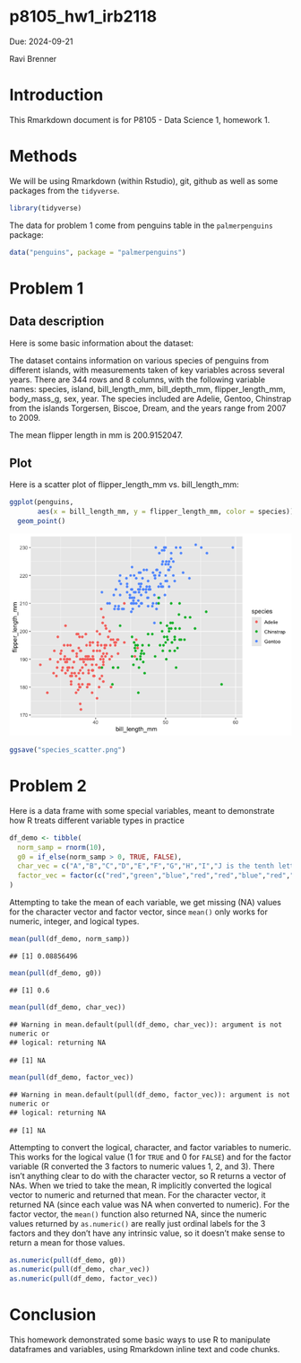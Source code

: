 p8105_hw1_irb2118
================
Due: 2024-09-21

Ravi Brenner

# Introduction

This Rmarkdown document is for P8105 - Data Science 1, homework 1.

# Methods

We will be using Rmarkdown (within Rstudio), git, github as well as some
packages from the `tidyverse`.

``` r
library(tidyverse)
```

The data for problem 1 come from penguins table in the `palmerpenguins`
package:

``` r
data("penguins", package = "palmerpenguins")
```

# Problem 1

## Data description

Here is some basic information about the dataset:

The dataset contains information on various species of penguins from
different islands, with measurements taken of key variables across
several years. There are 344 rows and 8 columns, with the following
variable names: species, island, bill_length_mm, bill_depth_mm,
flipper_length_mm, body_mass_g, sex, year. The species included are
Adelie, Gentoo, Chinstrap from the islands Torgersen, Biscoe, Dream, and
the years range from 2007 to 2009.

The mean flipper length in mm is 200.9152047.

## Plot

Here is a scatter plot of flipper_length_mm vs. bill_length_mm:

``` r
ggplot(penguins,
       aes(x = bill_length_mm, y = flipper_length_mm, color = species)) +
  geom_point()
```

![](p8105_hw1_irb2118_files/figure-gfm/unnamed-chunk-3-1.png)<!-- -->

``` r
ggsave("species_scatter.png")
```

# Problem 2

Here is a data frame with some special variables, meant to demonstrate
how R treats different variable types in practice

``` r
df_demo <- tibble(
  norm_samp = rnorm(10),
  g0 = if_else(norm_samp > 0, TRUE, FALSE),
  char_vec = c("A","B","C","D","E","F","G","H","I","J is the tenth letter"),
  factor_vec = factor(c("red","green","blue","red","red","blue","red","green","blue","blue"))
)
```

Attempting to take the mean of each variable, we get missing (NA) values
for the character vector and factor vector, since `mean()` only works
for numeric, integer, and logical types.

``` r
mean(pull(df_demo, norm_samp))
```

    ## [1] 0.08856496

``` r
mean(pull(df_demo, g0))
```

    ## [1] 0.6

``` r
mean(pull(df_demo, char_vec))
```

    ## Warning in mean.default(pull(df_demo, char_vec)): argument is not numeric or
    ## logical: returning NA

    ## [1] NA

``` r
mean(pull(df_demo, factor_vec))
```

    ## Warning in mean.default(pull(df_demo, factor_vec)): argument is not numeric or
    ## logical: returning NA

    ## [1] NA

Attempting to convert the logical, character, and factor variables to
numeric. This works for the logical value (1 for `TRUE` and 0 for
`FALSE`) and for the factor variable (R converted the 3 factors to
numeric values 1, 2, and 3). There isn’t anything clear to do with the
character vector, so R returns a vector of NAs. When we tried to take
the mean, R implicitly converted the logical vector to numeric and
returned that mean. For the character vector, it returned NA (since each
value was NA when converted to numeric). For the factor vector, the
`mean()` function also returned NA, since the numeric values returned by
`as.numeric()` are really just ordinal labels for the 3 factors and they
don’t have any intrinsic value, so it doesn’t make sense to return a
mean for those values.

``` r
as.numeric(pull(df_demo, g0))
as.numeric(pull(df_demo, char_vec))
as.numeric(pull(df_demo, factor_vec))
```

# Conclusion

This homework demonstrated some basic ways to use R to manipulate
dataframes and variables, using Rmarkdown inline text and code chunks.
